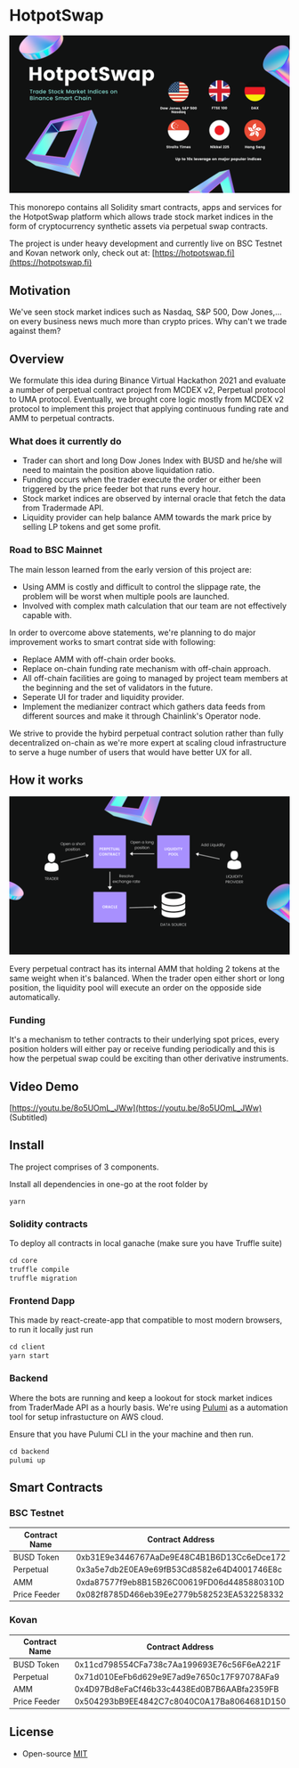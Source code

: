 # HotpotSwap

![slide](hotpotswap-poster.png)

This monorepo contains all Solidity smart contracts, apps and services for the HotpotSwap platform which allows trade stock market indices in the form of cryptocurrency synthetic assets via perpetual swap contracts. 

The project is under heavy development and currently live on BSC Testnet and Kovan network only, check out at: [https://hotpotswap.fi](https://hotpotswap.fi)

## Motivation

We've seen stock market indices such as Nasdaq, S&P 500, Dow Jones,... on every business news much more than crypto prices. Why can't we trade against them?

## Overview

We formulate this idea during Binance Virtual Hackathon 2021 and evaluate a number of perpetual contract project from MCDEX v2, Perpetual protocol to UMA protocol. Eventually, we brought core logic mostly from MCDEX v2 protocol to implement this project that applying continuous funding rate and AMM to perpetual contracts.

### What does it currently do

* Trader can short and long Dow Jones Index with BUSD and he/she will need to maintain the position above liquidation ratio.
* Funding occurs when the trader execute the order or either been triggered by the price feeder bot that runs every hour.
* Stock market indices are observed by internal oracle that fetch the data from Tradermade API.
* Liquidity provider can help balance AMM towards the mark price by selling LP tokens and get some profit.

### Road to BSC Mainnet

The main lesson learned from the early version of this project are:

* Using AMM is costly and difficult to control the slippage rate, the problem will be worst when multiple pools are launched.
* Involved with complex math calculation that our team are not effectively capable with.

In order to overcome above statements, we're planning to do major improvement works to smart contrat side with following:
* Replace AMM with off-chain order books.
* Replace on-chain funding rate mechanism with off-chain approach.
* All off-chain facilities are going to managed by project team members at the beginning and the set of validators in the future.
* Seperate UI for trader and liquidity provider.
* Implement the medianizer contract which gathers data feeds from different sources and make it through Chainlink's Operator node.

We strive to provide the hybird perpetual contract solution rather than fully decentralized on-chain as we're more expert at scaling cloud infrastructure to serve a huge number of users that would have better UX for all.

## How it works

![slide-2](hotpotswap-poster-2.png)

Every perpetual contract has its internal AMM that holding 2 tokens at the same weight when it's balanced. When the trader open either short or long position, the liquidity pool will execute an order on the opposide side automatically.

### Funding

It's a mechanism to tether contracts to their underlying spot prices, every position holders will either pay or receive funding periodically and this is how the perpetual swap could be exciting than other derivative instruments. 

## Video Demo

[https://youtu.be/8o5UOmL_JWw](https://youtu.be/8o5UOmL_JWw) (Subtitled)

## Install

The project comprises of 3 components.

Install all dependencies in one-go at the root folder by

```
yarn
```

### Solidity contracts

To deploy all contracts in local ganache (make sure you have Truffle suite)

```
cd core
truffle compile
truffle migration
```

### Frontend Dapp

This made by react-create-app that compatible to most modern browsers, to run it locally just run

```
cd client
yarn start
```

### Backend

Where the bots are running and keep a lookout for stock market indices from TraderMade API as a hourly basis. We're using [Pulumi](https://www.pulumi.com/) as a automation tool for setup infrastucture on AWS cloud.

Ensure that you have Pulumi CLI in the your machine and then run.

```
cd backend
pulumi up
```

## Smart Contracts

### BSC Testnet

Contract Name | Contract Address 
--- | --- 
BUSD Token | 0xb31E9e3446767AaDe9E48C4B1B6D13Cc6eDce172 
Perpetual | 0x3a5e7db2E0EA9e69fB53Cd8582e64D4001746E8c
AMM | 0xda87577f9eb8B15B26C00619FD06d4485880310D
Price Feeder | 0x082f8785D466eb39Ee2779b582523EA532258332

### Kovan

Contract Name | Contract Address 
--- | --- 
BUSD Token | 0x11cd798554CFa738c7Aa199693E76c56F6eA221F 
Perpetual | 0x71d010EeFb6d629e9E7ad9e7650c17F97078AFa9
AMM | 0x4D97Bd8eFaCf46b33c4438Ed0B7B6AABfa2359FB
Price Feeder | 0x504293bB9EE4842C7c8040C0A17Ba8064681D150

## License

* Open-source [MIT](LICENSE)












